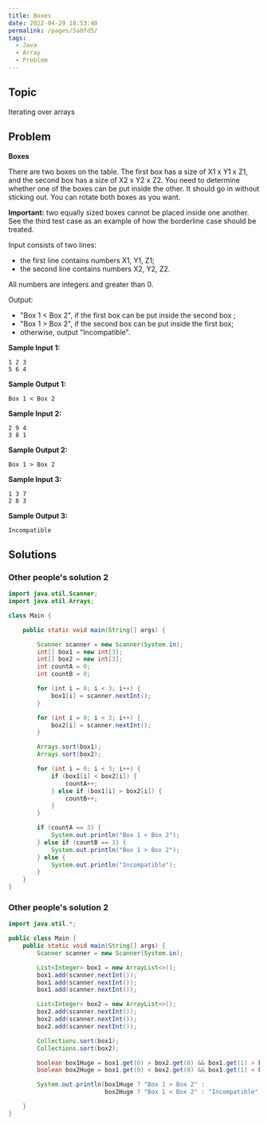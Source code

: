 ```yaml
---
title: Boxes
date: 2022-04-29 18:53:40
permalink: /pages/5a0fd5/
tags:
  - Java
  - Array
  - Problem
---
```

## Topic

Iterating over arrays

## Problem

**Boxes**

There are two boxes on the table. The first box has a size of X1 x Y1 x Z1, and the second box has a size of X2 x Y2 x Z2.
You need to determine whether one of the boxes can be put inside the other. It should go in without sticking out.
You can rotate both boxes as you want.

**Important:** two equally sized boxes cannot be placed inside one another. See the third test case as an example of how the borderline case should be treated.

Input consists of two lines:

- the first line contains numbers X1, Y1, Z1;
- the second line contains numbers X2, Y2, Z2.

All numbers are integers and greater than 0.

Output:

- "Box 1 < Box 2", if the first box can be put inside the second box ;
- "Box 1 > Box 2", if the second box can be put inside the first box;
- otherwise, output "Incompatible".

**Sample Input 1:**

```
1 2 3
5 6 4
```

**Sample Output 1:**

```
Box 1 < Box 2
```

**Sample Input 2:**

```
2 9 4
3 8 1
```

**Sample Output 2:**

```
Box 1 > Box 2
```

**Sample Input 3:**

```
1 3 7
2 8 3
```

**Sample Output 3:**

```
Incompatible
```

## Solutions

### Other people's solution 2

```java
import java.util.Scanner;
import java.util.Arrays;

class Main {

    public static void main(String[] args) {

        Scanner scanner = new Scanner(System.in);
        int[] box1 = new int[3];
        int[] box2 = new int[3];
        int countA = 0;
        int countB = 0;

        for (int i = 0; i < 3; i++) {
            box1[i] = scanner.nextInt();
        }

        for (int i = 0; i < 3; i++) {
            box2[i] = scanner.nextInt();
        }

        Arrays.sort(box1);
        Arrays.sort(box2);

        for (int i = 0; i < 3; i++) {
            if (box1[i] < box2[i]) {
                countA++;
            } else if (box1[i] > box2[i]) {
                countB++;
            }
        }

        if (countA == 3) {
            System.out.println("Box 1 < Box 2");
        } else if (countB == 3) {
            System.out.println("Box 1 > Box 2");
        } else {
            System.out.println("Incompatible");
        }
    }
}
```

### Other people's solution 2

```java
import java.util.*;

public class Main {
    public static void main(String[] args) {
        Scanner scanner = new Scanner(System.in);

        List<Integer> box1 = new ArrayList<>();
        box1.add(scanner.nextInt());
        box1.add(scanner.nextInt());
        box1.add(scanner.nextInt());

        List<Integer> box2 = new ArrayList<>();
        box2.add(scanner.nextInt());
        box2.add(scanner.nextInt());
        box2.add(scanner.nextInt());

        Collections.sort(box1);
        Collections.sort(box2);

        boolean box1Huge = box1.get(0) > box2.get(0) && box1.get(1) > box2.get(1) && box1.get(2) > box2.get(2);
        boolean box2Huge = box1.get(0) < box2.get(0) && box1.get(1) < box2.get(1) && box1.get(2) < box2.get(2);

        System.out.println(box1Huge ? "Box 1 > Box 2" :
                           box2Huge ? "Box 1 < Box 2" : "Incompatible");

    }
}
```

